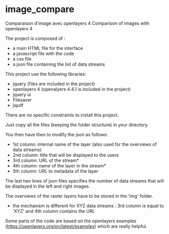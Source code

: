 # image_compare
Comparaison d'image avec openlayers 4
Comparison of images with openlayers 4


The project is composed of :
- a main HTML file for the interface
- a javascript file with the code
- a css file
- a json file containing the list of data streams

This project use the following libraries:
- jquery (files are included in the project)
- openlayers 4 (openalyers 4.4.1 is included in the project)
- jquery ui
- Filesaver
- jspdf

There are no specific constraints to install this project.

Just copy all the files (keeping the folder structure) in your directory.

You then have then to modify the json as follows:
- 1st column: internal name of the layer (also used for the overviews of data streams)
- 2nd column: title that will be displayed to the users
- 3rd column: URL of the stream*
- 4th column: name of the layer in the stream*
- 5th column: URL to metadata of the layer

The last two lines of json files specifies the number of data streams that will be displayed in the left and right images. 

The overviews of the raster layers have to be stored in the 'img' folder.

* the mechanism is different for XYZ data streams : 3rd column is equal to 'XYZ' and 4th column contains the URL

Some parts of the code are based on the openlayers examples (https://openlayers.org/en/latest/examples) which are really helpful.
